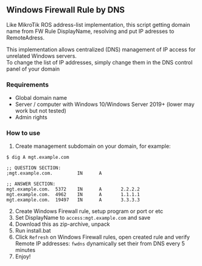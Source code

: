 ## Windows Firewall Rule by DNS

Like MikroTik ROS address-list implementation, 
this script getting domain name from FW Rule DisplayName, resolving and put IP adresses to RemoteAdress.

This implementation allows centralized (DNS) management of IP access for unrelated Windows servers.  
To change the list of IP addresses, simply change them in the DNS control panel of your domain

### Requirements
- Global domain name
- Server / computer with Windows 10/Windows Server 2019+ (lower may work but not tested)
- Admin rights

### How to use
1. Create management subdomain on your domain, for example:
```shell
$ dig A mgt.example.com

;; QUESTION SECTION:
;mgt.example.com.         IN      A

;; ANSWER SECTION:
mgt.example.com.  5372    IN      A       2.2.2.2
mgt.example.com.  4962    IN      A       1.1.1.1
mgt.example.com.  19497   IN      A       3.3.3.3
```

2. Create Windows Firewall rule, setup program or port or etc
3. Set DisplayName to `access:mgt.example.com` and save
4. Download this as zip-archive, unpack
5. Run install.bat
6. Click `Refresh` on Windows Firewall rules, open created rule and verify Remote IP addresses: `fwdns` dynamically set their from DNS every 5 minutes
7. Enjoy!


